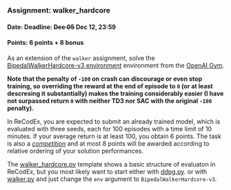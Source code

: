 ### Assignment: walker_hardcore
#### Date: Deadline: ~~Dec 05~~ Dec 12, 23:59
#### Points: 6 points + 8 bonus

As an extension of the `walker` assignment, solve the
[BipedalWalkerHardcore-v3 environment](https://gym.openai.com/envs/BipedalWalkerHardcore-v2)
environment from the [OpenAI Gym](https://gym.openai.com/).

**Note that the penalty of `-100` on crash can discourage or even stop training,
so overriding the reward at the end of episode to `0` (or at least descresing it
substantially) makes the training considerably easier (I have not surpassed
return `0` with neither TD3 nor SAC with the original `-100` penalty).**

In ReCodEx, you are expected to submit an already trained model,
which is evaluated with three seeds, each for 100 episodes with a time
limit of 10 minutes. If your average return is at least 100, you obtain
6 points. The task is also a [_competition_](https://ufal.mff.cuni.cz/courses/npfl122/2122-winter#competitions)
and at most 8 points will be awarded according to relative ordering of your
solution performances.

The [walker_hardcore.py](https://github.com/ufal/npfl122/tree/master/labs/08/walker_hardcore.py)
template shows a basic structure of evaluaton in ReCodEx, but
you most likely want to start either with [ddpg.py](https://github.com/ufal/npfl122/tree/master/labs/07/ddpg.py).
or with [walker.py](https://github.com/ufal/npfl122/tree/master/labs/08/walker.py)
and just change the `env` argument to `BipedalWalkerHardcore-v3`.
